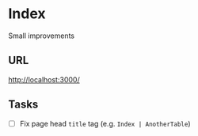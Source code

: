 # Index

Small improvements

## URL

[http://localhost:3000/](http://localhost:3000/)

## Tasks

- [ ] Fix page head `title` tag (e.g. `Index | AnotherTable`)
